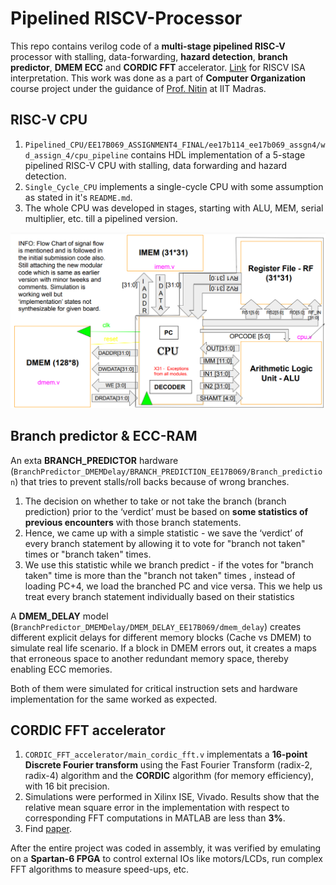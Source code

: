 # Pipelined RISCV-Processor
 This repo contains verilog code of a **multi-stage pipelined RISC-V** processor with stalling, data-forwarding, **hazard detection**, **branch predictor**, **DMEM ECC** and **CORDIC FFT** accelerator. [Link](https://riscv.org/wp-content/uploads/2017/05/riscv-spec-v2.2.pdf) for RISCV ISA interpretation. This work was done as a part of **Computer Organization** course project under the guidance of [Prof. Nitin](https://chandrachoodan.gitlab.io/) at IIT Madras. 

## RISC-V CPU
1. `Pipelined_CPU/EE17B069_ASSIGNMENT4_FINAL/ee17b114_ee17b069_assgn4/wd_assign_4/cpu_pipeline` contains HDL implementation of a 5-stage pipelined RISC-V CPU with stalling, data forwarding and hazard detection. 
2. `Single_Cycle_CPU` implements a single-cycle CPU with some assumption as stated in it's `README.md`. 
3. The whole CPU was developed in stages, starting with ALU, MEM, serial multiplier, etc. till a pipelined version.

![Block diagram](./Single_Cycle_CPU/riscv-processor-flowchart.PNG)

## Branch predictor & ECC-RAM

An exta **BRANCH_PREDICTOR** hardware (`BranchPredictor_DMEMDelay/BRANCH_PREDICTION_EE17B069/Branch_prediction`) that tries to prevent stalls/roll backs because of wrong branches. 
1. The decision on whether to take or not take the branch (branch prediction) prior to the ‘verdict’ must be based on **some statistics of previous encounters** with those branch statements. 
2. Hence, we came up with a simple statistic - we save the ‘verdict’ of every branch statement by allowing it to vote for "branch not taken" times or "branch taken" times. 
3. We use this statistic while we branch predict - if the votes for "branch taken" time is more than the "branch not taken" times , instead of loading PC+4, we load the branched PC and vice versa. This we help us treat every branch statement individually based on their statistics

A **DMEM_DELAY** model (`BranchPredictor_DMEMDelay/DMEM_DELAY_EE17B069/dmem_delay`) creates different explicit delays for different memory blocks (Cache vs DMEM) to simulate real life scenario. If a block in DMEM errors out, it creates a maps that erroneous space to another redundant memory space, thereby enabling ECC memories.

Both of them were simulated for critical instruction sets and hardware implementation for the same worked as expected.

## CORDIC FFT accelerator
1. `CORDIC_FFT_accelerator/main_cordic_fft.v` implementats a **16-point Discrete Fourier transform** using the Fast Fourier Transform (radix-2, radix-4) algorithm and
the **CORDIC** algorithm (for memory efficiency), with 16 bit precision. 
2. Simulations were performed in Xilinx ISE, Vivado. Results show that the relative mean square error in the implementation with respect to corresponding FFT computations in MATLAB are less than **3%**. 
3. Find [paper](./CORDIC_FFT_accelerator/cordic_fft_info.pdf).

After the entire project was coded in assembly, it was verified by emulating on a **Spartan-6 FPGA** to control external IOs like motors/LCDs, run complex FFT algorithms to measure speed-ups, etc.
